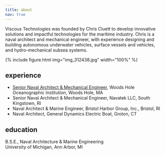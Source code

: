 ```yaml
---
title: about
nav: true
---
```


Viscous Technologies was founded by Chris Cluett to develop innovative solutions and impactful technologies for the maritime industry. Chris is a naval architect and mechanical engineer, with experience designing and building autonomous underwater vehicles, surface vessels and vehicles, and hydro-mechanical subsea systems. 

{% include figure.html img="img_312438.jpg" width="100%" %}

## experience
* [Senior Naval Architect & Mechanical Engineer](https://www2.whoi.edu/staff/ccluett/), Woods Hole Oceanographic Institution, Woods Hole, MA
* Senior Naval Architect & Mechanical Engineer, Navatek LLC, South Kingstown, RI
* Naval Architect & Marine Engineer, Bristol Harbor Group, Inc., Bristol, RI
* Naval Architect, General Dynamics Electric Boat, Groton, CT  

## education
B.S.E., Naval Architecture & Marine Engineering\
University of Michigan, Ann Arbor, MI
  


<!--- 
Viscous Technologies provides innovative and performance-driven engineering solutions, specializing in the design, analysis, and consulting services for underwater vehicles, surface vessels, hydro-mechanical systems, and subsea applications. 

Our range of expertise includes:

* Surface vessel and subsea vehicle design and analysis
* Field support, at sea testing, tow tank testing, and data acquisition
* Design and fabrication of metal, plastic, and composite structures for surface and subsea environments
* Solid and surface CAD modeling
* Electric powertrain design
* Hydrodynamics of underwater vehicles
* Linear and non-linear finite element analysis (FEA)
* Reynolds-averaged Navier-Stokes computational fluid dynamics (RANS CFD) modeling
* 6 degrees-of-freedom (6DOF) dynamic modeling of UUVs

{% include figure.html img="Picture1.png" width="100%" caption="There are two main components of drag an underwater vehicle experiences as it moves through the water: pressure drag and viscous drag. When a body is bluff, total drag is dominated by pressure drag. When a body is streamlined, total drag is dominated by viscous drag. For an equal frontal area, a streamlined body will always have less drag than a bluff body." %}

--> 
